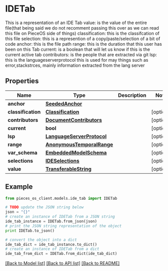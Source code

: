 # IDETab

This is a representation of an IDE Tab  value: is the value of the entire file(that being said we do not recomment passing this over as we can read this file on PieceOS side of things) classification: this is the classifcation of this file  selection: this is a represention of a copy/paste/selection of a bit of code  anchor: this is the file path  range: this is the duration that this user has been on this Tab  current: is a boolean that will let us know if this is the current active tab  contributors: is the people that are extracted via git  lsp: this is the languageserverprotocol this is used for may things such as error,stackstrces, mainly information extracted from the lang server

## Properties
Name | Type | Description | Notes
------------ | ------------- | ------------- | -------------
**anchor** | [**SeededAnchor**](SeededAnchor.md) |  | 
**classification** | [**Classification**](Classification.md) |  | [optional] 
**contributors** | [**DocumentContributors**](DocumentContributors.md) |  | [optional] 
**current** | **bool** |  | [optional] 
**lsp** | [**LanguageServerProtocol**](LanguageServerProtocol.md) |  | [optional] 
**range** | [**AnonymousTemporalRange**](AnonymousTemporalRange.md) |  | [optional] 
**var_schema** | [**EmbeddedModelSchema**](EmbeddedModelSchema.md) |  | [optional] 
**selections** | [**IDESelections**](IDESelections.md) |  | [optional] 
**value** | [**TransferableString**](TransferableString.md) |  | [optional] 

## Example

```python
from pieces_os_client.models.ide_tab import IDETab

# TODO update the JSON string below
json = "{}"
# create an instance of IDETab from a JSON string
ide_tab_instance = IDETab.from_json(json)
# print the JSON string representation of the object
print IDETab.to_json()

# convert the object into a dict
ide_tab_dict = ide_tab_instance.to_dict()
# create an instance of IDETab from a dict
ide_tab_from_dict = IDETab.from_dict(ide_tab_dict)
```
[[Back to Model list]](../README.md#documentation-for-models) [[Back to API list]](../README.md#documentation-for-api-endpoints) [[Back to README]](../README.md)


